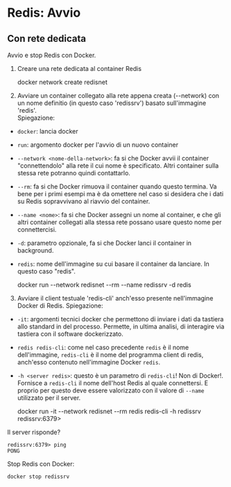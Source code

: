 Redis: Avvio
============

Con rete dedicata
-----------------

Avvio e stop Redis con Docker.

1) Creare una rete dedicata al container Redis


	docker network create redisnet
	
2) Avviare un container collegato alla rete appena creata (--network) con un nome definitio (in questo caso 'redissrv') basato sull'immagine 'redis'.	
Spiegazione:
* `docker`: lancia docker
* `run`: argomento docker per l'avvio di un nuovo container
* `--network <nome-della-network>`: fa si che Docker avvii il container "connettendolo" alla rete il cui nome è specificato. Altri container sulla stessa rete potranno quindi contattarlo.
* `--rm`: fa si che Docker rimuova il container quando questo termina. Va bene per i primi esempi ma è da omettere nel caso si desidera che i dati su Redis sopravvivano al riavvio del container.
* `--name <nome>`: fa si che Docker assegni un nome al container, e che gli altri container collegati alla stessa rete possano usare questo nome per connettercisi. 
* `-d`: parametro opzionale, fa si che Docker lanci il container in background.
* `redis`: nome dell'immagine su cui basare il container da lanciare. In questo caso "redis".

	
	docker run --network redisnet --rm --name redissrv -d redis
	
3) Avviare il client testuale 'redis-cli' anch'esso presente nell'immagine Docker di Redis.
Spiegazione:
* `-it`: argomenti tecnici docker che permettono di inviare i dati da tastiera allo standard in del processo. Permette, in ultima analisi, di interagire via tastiera con il software dockerizzato.
* `redis redis-cli`: come nel caso precedente `redis` è il nome dell'immagine, `redis-cli` è il nome del programma client di redis, anch'esso contenuto nell'immagine Docker `redis`.
* `-h <server redis>`: questo è un parametro di `redis-cli`! Non di Docker!. Fornisce a `redis-cli` il nome dell'host Redis al quale connettersi. E proprio per questo deve essere valorizzato con il valore di `--name` utilizzato per il server.


	docker run -it --network redisnet --rm redis redis-cli -h redissrv
    redissrv:6379>
	
Il server risponde?


```
redissrv:6379> ping
PONG
```
	
Stop Redis con Docker:


	docker stop redissrv	